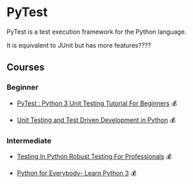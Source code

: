 # PyTest

PyTest is a test execution framework for the Python language.

It is equivalent to JUnit but has more features????

## Courses

### Beginner

- [PyTest : Python 3 Unit Testing Tutorial For Beginners](https://www.udemy.com/course/pytest-python-3-unit-testing-tutorial-for-beginners/) 💰

- [Unit Testing and Test Driven Development in Python](https://www.udemy.com/course/unit-testing-and-tdd-in-python/) 💰

### Intermediate

- [Testing In Python Robust Testing For Professionals](https://www.udemy.com/course/testing-in-python/) 💰

- [Python for Everybody- Learn Python 3](https://www.udemy.com/course/python-for-everybody-learn-python-3/) 💰
